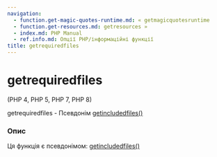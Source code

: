 ```yaml
---
navigation:
  - function.get-magic-quotes-runtime.md: « getmagicquotesruntime
  - function.get-resources.md: getresources »
  - index.md: PHP Manual
  - ref.info.md: Опції PHP/інформаційні функції
title: getrequiredfiles
---
```

# getrequiredfiles

(PHP 4, PHP 5, PHP 7, PHP 8)

getrequiredfiles - Псевдонім [getincludedfiles()](function.get-included-files.md)

### Опис

Ця функція є псевдонімом: [getincludedfiles()](function.get-included-files.md)
